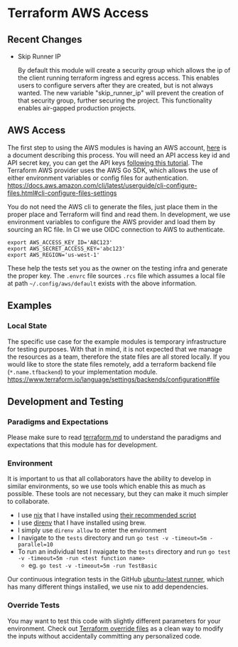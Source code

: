 # Terraform AWS Access

## Recent Changes

- Skip Runner IP

  By default this module will create a security group which allows the ip of the client running terraform ingress and egress access.
  This enables users to configure servers after they are created, but is not always wanted.
  The new variable "skip_runner_ip" will prevent the creation of that security group, further securing the project.
  This functionality enables air-gapped production projects.

## AWS Access

The first step to using the AWS modules is having an AWS account,
 [here](https://docs.aws.amazon.com/accounts/latest/reference/manage-acct-creating.html) is a document describing this process.
You will need an API access key id and API secret key,
 you can get the API keys [following this tutorial](https://docs.aws.amazon.com/IAM/latest/UserGuide/id_credentials_access-keys.html#Using_CreateAccessKey).
The Terraform AWS provider uses the AWS Go SDK, which allows the use of either environment variables or config files for authentication.
https://docs.aws.amazon.com/cli/latest/userguide/cli-configure-files.html#cli-configure-files-settings

You do not need the AWS cli to generate the files, just place them in the proper place and Terraform will find and read them.
In development, we use environment variables to configure the AWS provider and load them by sourcing an RC file.
In CI we use OIDC connection to AWS to authenticate.

```
export AWS_ACCESS_KEY_ID='ABC123'
export AWS_SECRET_ACCESS_KEY='abc123'
export AWS_REGION='us-west-1'
```

These help the tests set you as the owner on the testing infra and generate the proper key.
The `.envrc` file sources `.rcs` file which assumes a local file at path `~/.config/aws/default` exists with the above information.

## Examples

### Local State

The specific use case for the example modules is temporary infrastructure for testing purposes.
With that in mind, it is not expected that we manage the resources as a team, therefore the state files are all stored locally.
If you would like to store the state files remotely, add a terraform backend file (`*.name.tfbackend`) to your implementation module.
https://www.terraform.io/language/settings/backends/configuration#file

## Development and Testing

### Paradigms and Expectations

Please make sure to read [terraform.md](./terraform.md) to understand the paradigms and expectations that this module has for development.

### Environment

It is important to us that all collaborators have the ability to develop in similar environments, so we use tools which enable this as much as possible.
These tools are not necessary, but they can make it much simpler to collaborate.

* I use [nix](https://nixos.org/) that I have installed using [their recommended script](https://nixos.org/download.html#nix-install-macos)
* I use [direnv](https://direnv.net/) that I have installed using brew.
* I simply use `direnv allow` to enter the environment
* I navigate to the `tests` directory and run `go test -v -timeout=5m -parallel=10`
* To run an individual test I nvaigate to the `tests` directory and run `go test -v -timeout=5m -run <test function name>`
  * eg. `go test -v -timeout=5m -run TestBasic`

Our continuous integration tests in the GitHub [ubuntu-latest runner](https://github.com/actions/runner-images/blob/main/images/linux/Ubuntu2204-Readme.md), which has many different things installed, we use nix to add dependencies.

### Override Tests

You may want to test this code with slightly different parameters for your environment.
Check out [Terraform override files](https://developer.hashicorp.com/terraform/language/files/override) as a clean way to modify the inputs without accidentally committing any personalized code.
